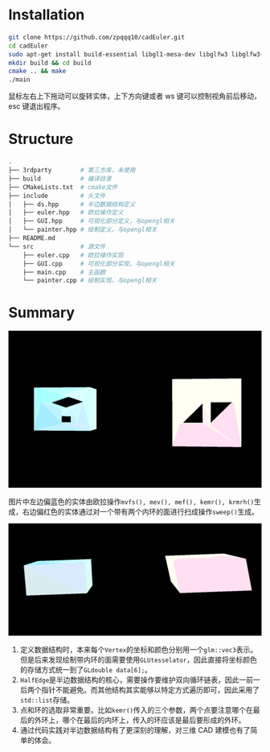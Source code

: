 # Installation

```bash
git clone https://github.com/zpqqq10/cadEuler.git
cd cadEuler
sudo apt-get install build-essential libgl1-mesa-dev libglfw3 libglfw3-dev libglew2.2 libglew-dev libglm-dev
mkdir build && cd build
cmake .. && make
./main
```

鼠标左右上下拖动可以旋转实体，上下方向键或者 ws 键可以控制视角前后移动，esc 键退出程序。

# Structure

```bash
.
├── 3rdparty        # 第三方库，未使用
├── build           # 编译目录
├── CMakeLists.txt  # cmake文件
├── include         # 头文件
│   ├── ds.hpp      # 半边数据结构定义
│   ├── euler.hpp   # 欧拉操作定义
│   ├── GUI.hpp     # 可视化部分定义，与opengl相关
│   └── painter.hpp # 绘制定义，与opengl相关
├── README.md
└── src             # 源文件
    ├── euler.cpp   # 欧拉操作实现
    ├── GUI.cpp     # 可视化部分实现，与opengl相关
    ├── main.cpp    # 主函数
    └── painter.cpp # 绘制实现，与opengl相关
```

# Summary

<img src=".assets/1.png" alt="1" style="zoom: 60%;" />

图片中左边偏蓝色的实体由欧拉操作`mvfs(), mev(), mef(), kemr(), krmrh()`生成，右边偏红色的实体通过对一个带有两个内环的面进行扫成操作`sweep()`生成。

<img src=".assets/2.png" alt="2" style="zoom: 60%;" />

1. 定义数据结构时，本来每个`Vertex`的坐标和颜色分别用一个`glm::vec3`表示。但是后来发现绘制带内环的面需要使用`GLUtesselator`，因此直接将坐标颜色的存储方式统一到了`GLdouble data[6];`。
2. `HalfEdge`是半边数据结构的核心，需要操作要维护双向循环链表，因此一前一后两个指针不能避免。而其他结构其实能够以特定方式遍历即可，因此采用了`std::list`存储。
3. 点和环的选取非常重要。比如`kemr()`传入的三个参数，两个点要注意哪个在最后的外环上，哪个在最后的内环上，传入的环应该是最后要形成的外环。
4. 通过代码实践对半边数据结构有了更深刻的理解，对三维 CAD 建模也有了简单的体会。
